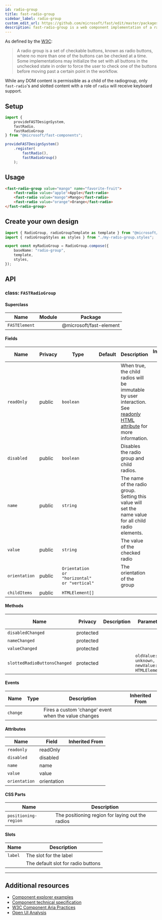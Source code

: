 ```yaml
---
id: radio-group
title: fast-radio-group
sidebar_label: radio-group
custom_edit_url: https://github.com/microsoft/fast/edit/master/packages/web-components/fast-foundation/src/radio-group/README.md
description: fast-radio-group is a web component implementation of a radio-group.
---
```


As defined by the [W3C](https://w3c.github.io/aria-practices/#radiobutton):

> A radio group is a set of checkable buttons, known as radio buttons, where no more than one of the buttons can be checked at a time. Some implementations may initialize the set with all buttons in the unchecked state in order to force the user to check one of the buttons before moving past a certain point in the workflow.

While any DOM content is permissible as a child of the radiogroup, only `fast-radio`'s and slotted content with a role of `radio` will receive keyboard support.

## Setup

```ts
import {
    provideFASTDesignSystem,
    fastRadio,
    fastRadioGroup
} from "@microsoft/fast-components";

provideFASTDesignSystem()
    .register(
        fastRadio(),
        fastRadioGroup()
    );
```

## Usage

```html live
<fast-radio-group value="mango" name="favorite-fruit">
    <fast-radio value="apple">Apple</fast-radio>
    <fast-radio value="mango">Mango</fast-radio>
    <fast-radio value="orange">Orange</fast-radio>
</fast-radio-group>
```

## Create your own design

```ts
import { RadioGroup, radioGroupTemplate as template } from "@microsoft/fast-foundation";
import { radioGroupStyles as styles } from "./my-radio-group.styles";

export const myRadioGroup = RadioGroup.compose({
    baseName: "radio-group",
    template,
    styles,
});
```

## API



### class: `FASTRadioGroup`

#### Superclass

| Name          | Module | Package                 |
| ------------- | ------ | ----------------------- |
| `FASTElement` |        | @microsoft/fast-element |

#### Fields

| Name          | Privacy | Type                                        | Default | Description                                                                                                                                                                                      | Inherited From |
| ------------- | ------- | ------------------------------------------- | ------- | ------------------------------------------------------------------------------------------------------------------------------------------------------------------------------------------------ | -------------- |
| `readOnly`    | public  | `boolean`                                   |         | When true, the child radios will be immutable by user interaction. See [readonly HTML attribute](https://developer.mozilla.org/en-US/docs/Web/HTML/Attributes/readonly) for more information. |                |
| `disabled`    | public  | `boolean`                                   |         | Disables the radio group and child radios.                                                                                                                                                       |                |
| `name`        | public  | `string`                                    |         | The name of the radio group. Setting this value will set the name value for all child radio elements.                                                                                            |                |
| `value`       | public  | `string`                                    |         | The value of the checked radio                                                                                                                                                                   |                |
| `orientation` | public  | `Orientation or "horizontal" or "vertical"` |         | The orientation of the group                                                                                                                                                                     |                |
| `childItems`  | public  | `HTMLElement[]`                             |         |                                                                                                                                                                                                  |                |

#### Methods

| Name                         | Privacy   | Description | Parameters                                   | Return | Inherited From |
| ---------------------------- | --------- | ----------- | -------------------------------------------- | ------ | -------------- |
| `disabledChanged`            | protected |             |                                              | `void` |                |
| `nameChanged`                | protected |             |                                              | `void` |                |
| `valueChanged`               | protected |             |                                              | `void` |                |
| `slottedRadioButtonsChanged` | protected |             | `oldValue: unknown, newValue: HTMLElement[]` | `void` |                |

#### Events

| Name     | Type | Description                                          | Inherited From |
| -------- | ---- | ---------------------------------------------------- | -------------- |
| `change` |      | Fires a custom 'change' event when the value changes |                |

#### Attributes

| Name          | Field       | Inherited From |
| ------------- | ----------- | -------------- |
| `readonly`    | readOnly    |                |
| `disabled`    | disabled    |                |
| `name`        | name        |                |
| `value`       | value       |                |
| `orientation` | orientation |                |

#### CSS Parts

| Name                 | Description                                      |
| -------------------- | ------------------------------------------------ |
| `positioning-region` | The positioning region for laying out the radios |

#### Slots

| Name    | Description                        |
| ------- | ---------------------------------- |
| `label` | The slot for the label             |
|         | The default slot for radio buttons |

<hr/>


## Additional resources

* [Component explorer examples](https://explore.fast.design/components/fast-radio-group)
* [Component technical specification](https://github.com/microsoft/fast/blob/master/packages/web-components/fast-foundation/src/radio-group/radio-group.spec.md)
* [W3C Component Aria Practices](https://www.w3.org/TR/wai-aria/#radiogroup)
* [Open UI Analysis](https://open-ui.org/components/radio-button.research)